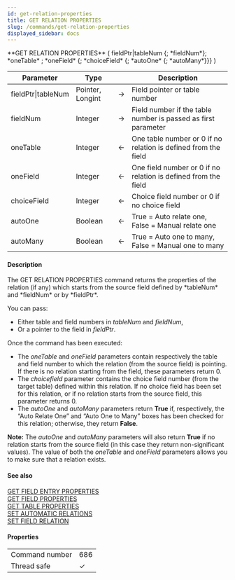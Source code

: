 ```yaml
---
id: get-relation-properties
title: GET RELATION PROPERTIES
slug: /commands/get-relation-properties
displayed_sidebar: docs
---
```


<!--REF #_command_.GET RELATION PROPERTIES.Syntax-->**GET RELATION PROPERTIES** ( fieldPtr|tableNum {; *fieldNum*}; *oneTable* ; *oneField* {; *choiceField* {; *autoOne* {; *autoMany*}}} )<!-- END REF-->
<!--REF #_command_.GET RELATION PROPERTIES.Params-->
| Parameter | Type |  | Description |
| --- | --- | --- | --- |
| fieldPtr&#124;tableNum | Pointer, Longint | &#8594;  | Field pointer or table number |
| fieldNum | Integer | &#8594;  | Field number if the table number is passed as first parameter |
| oneTable | Integer | &#8592; | One table number or 0 if no relation is defined from the field |
| oneField | Integer | &#8592; | One field number or 0 if no relation is defined from the field |
| choiceField | Integer | &#8592; | Choice field number or 0 if no choice field |
| autoOne | Boolean | &#8592; | True = Auto relate one, False = Manual relate one |
| autoMany | Boolean | &#8592; | True = Auto one to many, False = Manual one to many |

<!-- END REF-->

#### Description 

<!--REF #_command_.GET RELATION PROPERTIES.Summary-->The GET RELATION PROPERTIES command returns the properties of the relation (if any) which starts from the source field defined by *tableNum* and *fieldNum* or by *fieldPtr*.<!-- END REF-->

You can pass:

* Either table and field numbers in *tableNum* and *fieldNum*,
* Or a pointer to the field in *fieldPtr*.

Once the command has been executed:

* The *oneTable* and *oneField* parameters contain respectively the table and field number to which the relation (from the source field) is pointing. If there is no relation starting from the field, these parameters return 0.
* The *choicefield* parameter contains the choice field number (from the target table) defined within this relation. If no choice field has been set for this relation, or if no relation starts from the source field, this parameter returns 0.
* The *autoOne* and *autoMany* parameters return **True** if, respectively, the “Auto Relate One” and “Auto One to Many” boxes has been checked for this relation; otherwise, they return **False**.

**Note:** The *autoOne* and *autoMany* parameters will also return **True** if no relation starts from the source field (in this case they return non-significant values). The value of both the *oneTable* and *oneField* parameters allows you to make sure that a relation exists. 

#### See also 

[GET FIELD ENTRY PROPERTIES](get-field-entry-properties.md)  
[GET FIELD PROPERTIES](get-field-properties.md)  
[GET TABLE PROPERTIES](get-table-properties.md)  
[SET AUTOMATIC RELATIONS](set-automatic-relations.md)  
[SET FIELD RELATION](set-field-relation.md)  

#### Properties

|  |  |
| --- | --- |
| Command number | 686 |
| Thread safe | &check; |


